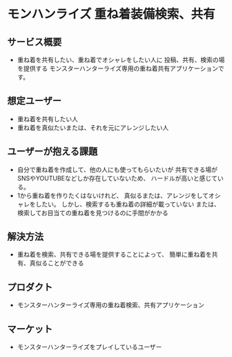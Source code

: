 # モンハンライズ 重ね着装備検索、共有
## サービス概要
- 重ね着を共有したい、重ね着でオシャレをしたい人に
投稿、共有、検索の場を提供する
モンスターハンターライズ専用の重ね着共有アプリケーションです。

## 想定ユーザー
- 重ね着を共有したい人
- 重ね着を真似たいまたは、それを元にアレンジしたい人

## ユーザーが抱える課題
- 自分で重ね着を作成して、他の人にも使ってもらいたいが
共有できる場がSNSやYOUTUBEなどしか存在していないため、
ハードルが高いと感じている。
- 1から重ね着を作りたくはないけれど、
真似るまたは、アレンジをしてオシャレをしたい。
しかし、検索するも重ね着の詳細が載っていない
または、検索してお目当ての重ね着を見つけるのに手間がかかる

## 解決方法
- 重ね着を検索、共有できる場を提供することによって、
簡単に重ね着を共有、真似ることができる

## プロダクト
- モンスターハンターライズ専用の重ね着検索、共有アプリケーション

## マーケット
- モンスターハンターライズをプレイしているユーザー